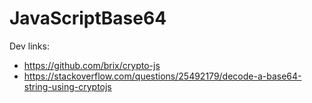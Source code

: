 # JavaScriptBase64

Dev links:
* https://github.com/brix/crypto-js
* https://stackoverflow.com/questions/25492179/decode-a-base64-string-using-cryptojs

